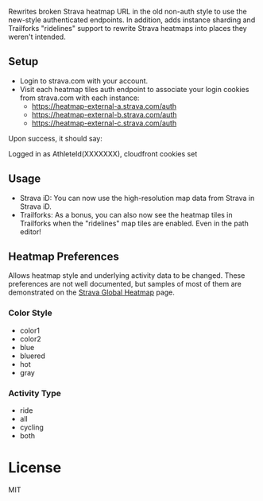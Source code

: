 Rewrites broken Strava heatmap URL in the old non-auth style to use the new-style authenticated endpoints. In addition, adds instance sharding and Trailforks "ridelines" support to rewrite Strava heatmaps into places they weren't intended.

## Setup

- Login to strava.com with your account.
- Visit each heatmap tiles auth endpoint to associate your login cookies from strava.com with each instance:
    - https://heatmap-external-a.strava.com/auth
    - https://heatmap-external-b.strava.com/auth
    - https://heatmap-external-c.strava.com/auth

Upon success, it should say:

Logged in as AthleteId(XXXXXXX), cloudfront cookies set

## Usage

- Strava iD: You can now use the high-resolution map data from Strava in Strava iD.
- Trailforks: As a bonus, you can also now see the heatmap tiles in Trailforks when the "ridelines" map tiles are enabled. Even in the path editor!

## Heatmap Preferences
Allows heatmap style and underlying activity data to be changed. These preferences are not well documented, but samples of most of them are demonstrated on the [Strava Global Heatmap](https://www.strava.com/heatmap) page.

### Color Style

- color1
- color2
- blue
- bluered
- hot
- gray

### Activity Type

- ride
- all
- cycling
- both

# License
MIT
